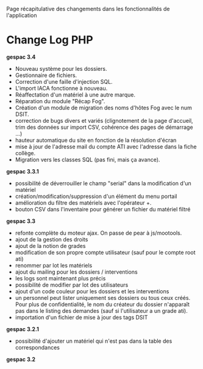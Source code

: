 Page récapitulative des changements dans les fonctionnalités de l'application

# Change Log PHP #

**gespac 3.4**
  * Nouveau système pour les dossiers.
  * Gestionnaire de fichiers.
  * Correction d'une faille d'injection SQL.
  * L'import IACA fonctionne à nouveau.
  * Réaffectation d'un matériel à une autre marque.
  * Réparation du module "Récap Fog".
  * Création d'un module de migration des noms d'hôtes Fog avec le num DSIT.
  * correction de bugs divers et variés (clignotement de la page d'accueil, trim des données sur import CSV, cohérence des pages de démarrage ...)
  * hauteur automatique du site en fonction de la résolution d'écran
  * mise à jour de l'adresse mail du compte ATI avec l'adresse dans la fiche collège.
  * Migration vers les classes SQL (pas fini, mais ça avance).


**gespac 3.3.1**
  * possibilité de déverrouiller le champ "serial" dans la modification d'un matériel
  * création/modification/suppression d'un élément du menu portail
  * amélioration du filtre des matériels avec l'opérateur +.
  * bouton CSV dans l'inventaire pour générer un fichier du matériel filtré

**gespac 3.3**
  * refonte complète du moteur ajax. On passe de pear à js/mootools.
  * ajout de la gestion des droits
  * ajout de la notion de grades
  * modification de son propre compte utilisateur (sauf pour le compte root ati)
  * renommer par lot les matériels
  * ajout du mailing pour les dossiers / interventions
  * les logs sont maintenant plus précis
  * possibilité de modifier par lot des utilisateurs
  * ajout d'un code couleur pour les dossiers et les interventions
  * un personnel peut lister uniquement ses dossiers ou tous ceux créés. Pour plus de confidentialité, le nom du créateur du dossier n'apparaît pas dans le listing des demandes (sauf si l'utilisateur a un grade ati).
  * importation d'un fichier de mise à jour des tags DSIT

**gespac 3.2.1**
  * possibilité d'ajouter un matériel qui n'est pas dans la table des correspondances

**gespac 3.2**
